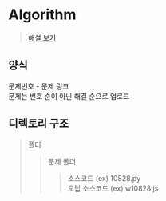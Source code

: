 # Algorithm
> [해설 보기](https://floodnut.tistory.com/category/%ED%94%84%EB%A1%9C%EA%B7%B8%EB%9E%98%EB%B0%8D/%EC%95%8C%EA%B3%A0%EB%A6%AC%EC%A6%98) 
## 양식
문제번호 - 문제 링크  
문제는 번호 순이 아닌 해결 순으로 업로드
## 디렉토리 구조
>폴더
>   >문제 폴더
>   >   >소스코드 (ex) 10828.py  
>   >   >오답 소스코드 (ex) w10828.js  
>
